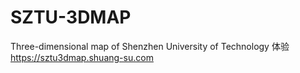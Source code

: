 # SZTU-3DMAP
Three-dimensional map of Shenzhen University of Technology
体验 https://sztu3dmap.shuang-su.com
